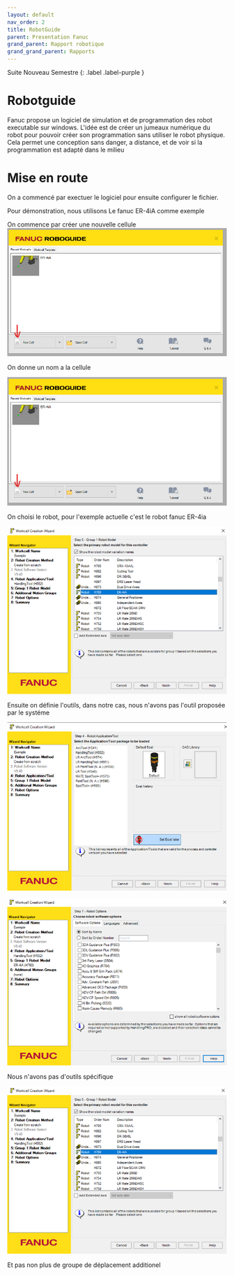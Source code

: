 ```yaml
---
layout: default
nav_order: 2
title: RobotGuide
parent: Presentation Fanuc
grand_parent: Rapport robotique
grand_grand_parent: Rapports
---
```


Suite Nouveau Semestre
{: .label .label-purple }

# Robotguide

Fanuc propose un logiciel de simulation et de programmation des robot executable sur windows.
L'idée est de créer un jumeaux numérique du robot pour pouvoir créer son programmation sans utiliser le robot physique.
Cela permet une conception sans danger, a distance, et de voir si la programmation est adapté dans le milieu

# Mise en route

On a commencé par exectuer le logiciel pour ensuite configurer le fichier.

Pour démonstration, nous utilisons Le fanuc ER-4iA comme exemple

On commence par créer une nouvelle cellule
![Debut](photo/Debutrobotguide.png)

On donne un nom a la cellule

![alt text](photo/DonnerUnNom.png)

On choisi le robot, pour l'exemple actuelle c'est le robot fanuc ER-4ia

![alt text](photo/Chosir_le_robot.png)

Ensuite on définie l'outils, dans notre cas, nous n'avons pas l'outil proposée par le systéme 

![alt text](photo/SANSEoat.png)

![alt text](photo/Pas_d_options.png)

Nous n'avons pas d'outils spécifique 

![alt text](photo/Pas_additional_motion_groups.png)

Et pas non plus de groupe de déplacement additionel


